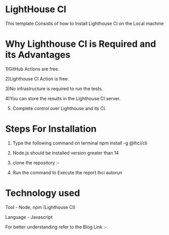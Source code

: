 # LightHouse CI 

This template Consists of how to Install Lighthouse CI on the Local machine 

# Why Lighthouse CI is Required and its Advantages 

1)GitHub Actions are free.

2)Lighthouse CI Action is free.

3)No infrastructure is required to run the tests.

4)You can store the results in the Lighthouse CI server.

5) Complete control over Lighthouse and its CI.

# Steps For Installation  

1) Type the following command on terminal npm install -g @lhci/cli 

2) Node.js should be installed version greater than 14

3) clone the repository :- 

4) Run the command to Execute the report  lhci autorun

# Technology used 

Tool - Node, npm (Lighthouse CI)

Language - Javascript 

For better understanding refer to the Blog Link :- 
